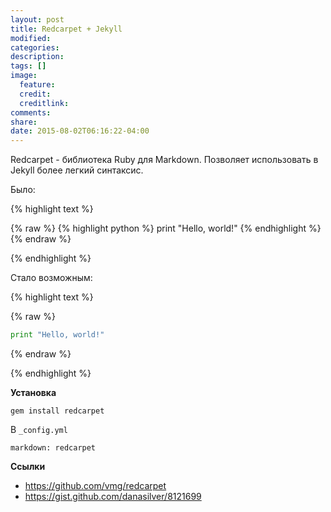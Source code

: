 ```yaml
---
layout: post
title: Redcarpet + Jekyll
modified:
categories:
description:
tags: []
image:
  feature:
  credit:
  creditlink:
comments:
share:
date: 2015-08-02T06:16:22-04:00
---
```


Redcarpet - библиотека Ruby для Markdown. Позволяет использовать в Jekyll более легкий синтаксис.

Было:

{% highlight text %}

{% raw %}
{% highlight python %}
print "Hello, world!"
{% endhighlight %}
{% endraw %}

{% endhighlight %}

Стало возможным:

{% highlight text %}

{% raw %}
```python
print "Hello, world!"
```
{% endraw %}

{% endhighlight %}

**Установка**

```
gem install redcarpet
```

В `_config.yml`

```
markdown: redcarpet
```

**Ссылки**

* <https://github.com/vmg/redcarpet>
* <https://gist.github.com/danasilver/8121699>
